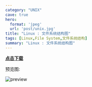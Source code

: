```yaml
---
category: "UNIX"
cave: true
hero:
  format: 'jpeg'
  url: 'post/unix.jpg'
title: "Linux : 文件系统结构图"
tags: [Linux,File System,文件系统结构]
summary: "Linux : 文件系统结构图"
---
```

[**点击下载**](https://img.blog.csdn.net/20150921183558340?watermark/2/text/aHR0cDovL2Jsb2cuY3Nkbi5uZXQv/font/5a6L5L2T/fontsize/400/fill/I0JBQkFCMA==/dissolve/70/gravity/Center)

预览图:

![preview](https://img.blog.csdn.net/20150921184311499?watermark/2/text/aHR0cDovL2Jsb2cuY3Nkbi5uZXQv/font/5a6L5L2T/fontsize/400/fill/I0JBQkFCMA==/dissolve/70/gravity/Center)
